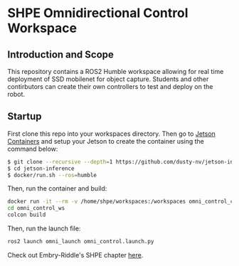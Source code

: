 # SHPE Omnidirectional Control Workspace

## Introduction and Scope

This repository contains a ROS2 Humble workspace allowing for real time deployment of SSD mobilenet for object capture. Students and other contirbutors can create their own controllers to test and deploy on the robot. 

## Startup

First clone this repo into your workspaces directory. Then go to [Jetson Containers](https://github.com/dusty-nv/jetson-inference/tree/master) and setup your Jetson to create the container using the command below:

```bash
$ git clone --recursive --depth=1 https://github.com/dusty-nv/jetson-inference
$ cd jetson-inference
$ docker/run.sh --ros=humble
```

Then, run the container and build:

```bash
docker run -it --rm -v /home/shpe/workspaces:/workspaces omni_control_container bash -c "cd /workspaces && ls"
cd omni_control_ws
colcon build
```

Then, run the launch file:

```bash
ros2 launch omni_launch omni_control.launch.py
```

Check out Embry-Riddle's SHPE chapter [here](https://eraushpe.org/).
